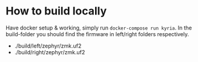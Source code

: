 # How to build locally

Have docker setup & working, simply run `docker-compose run kyria`. In the build-folder you should find the firmware in left/right folders respectively.

- ./build/left/zephyr/zmk.uf2
- ./build/right/zephyr/zmk.uf2
